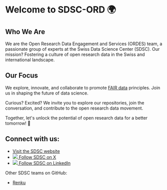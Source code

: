 # Welcome to SDSC-ORD 🌍

## Who We Are

We are the Open Research Data Engagement and Services (ORDES) team, a passionate group of experts at the Swiss Data Science Center (SDSC). Our mission? Fostering a culture of open research data in the Swiss and international landscape.

## Our Focus

We explore, innovate, and collaborate to promote [FAIR data](https://en.wikipedia.org/wiki/FAIR_data) principles. Join us in shaping the future of data science.

Curious? Excited? We invite you to explore our repositories, join the conversation, and contribute to the open research data movement. 

Together, let's unlock the potential of open research data for a better tomorrow! 🚀

## Connect with us:

* [Visit the SDSC website](https://www.datascience.ch/)
* <a rel="me" href="https://x.com/SDSCdatascience"><img src="https://www.iconfinder.com/icons/11053969/download/png/24"/> Follow SDSC on X</a>
* <a rel="me" href="https://linkedin.com/company/swiss-data-science-center-sdsc"><img src="https://cdn3.iconfinder.com/data/icons/capsocial-round/500/linkedin-24.png"/> Follow SDSC on LinkedIn</a>

Other SDSC teams on GitHub:
* [Renku](https://github.com/SwissDataScienceCenter)
